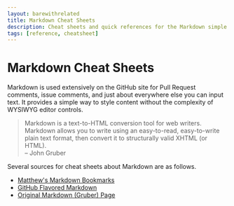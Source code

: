 ```yaml
---
layout: barewithrelated
title: Markdown Cheat Sheets
description: Cheat sheets and quick references for the Markdown simple markup language.
tags: [reference, cheatsheet]
---
```


# Markdown Cheat Sheets

Markdown is used extensively on the GitHub site for Pull Request comments, issue comments, and just about everywhere else you can input text. It provides a simple way to style content without the complexity of WYSIWYG editor controls.

> Markdown is a text-to-HTML conversion tool for web writers. Markdown allows you to write using an easy-to-read, easy-to-write plain text format, then convert it to structurally valid XHTML (or HTML).  
> – John Gruber

Several sources for cheat sheets about Markdown are as follows.

* [Matthew's Markdown Bookmarks](https://pinboard.in/u:matthew.mccullough/t:markdown)
* [GitHub Flavored Markdown](http://github.github.com/github-flavored-markdown/)
* [Original Markdown (Gruber) Page](http://daringfireball.net/projects/markdown/)
